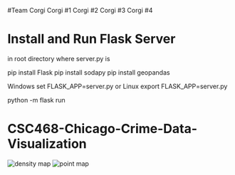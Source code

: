#Team Corgi
Corgi #1
Corgi #2
Corgi #3
Corgi #4

# Install and Run Flask Server
in root directory where server.py is

pip install Flask
pip install sodapy
pip install geopandas

Windows
set FLASK_APP=server.py
or Linux
export FLASK_APP=server.py

python -m flask run

# CSC468-Chicago-Crime-Data-Visualization
![density map](GIFs/crime_zone.gif)
![point map](GIFs/crime_locations_2020.gif)


